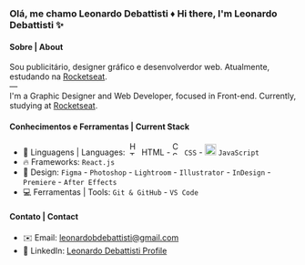 ### Olá, me chamo Leonardo Debattisti ♦️ Hi there, I'm Leonardo Debattisti ✨

#### Sobre | About
Sou publicitário, designer gráfico e desenvolverdor web. Atualmente, estudando na [Rocketseat](https://rocketseat.com.br/).
<br>—<br>
I'm a Graphic Designer and Web Developer, focused in Front-end. Currently, studying at [Rocketseat](https://rocketseat.com.br/).

#### Conhecimentos e Ferramentas | Current Stack
- 🧬 Linguagens | Languages:&nbsp;
    <img width="17" height="24" alt="HTML" src="https://github.com/user-attachments/assets/511b5320-4223-4e03-8d30-c9fee2f87b75" />&nbsp;HTML -
    <img width="17" height="24" alt="CSS" src="https://github.com/user-attachments/assets/664afac9-e252-4547-bbbb-fdc376984ae5" />&nbsp;`CSS` -
    <img width="20" height="20" alt="JavaScript" src="https://github.com/user-attachments/assets/284c3cb7-6eb8-45e7-85ec-67f9ce109803" />&nbsp;`JavaScript`
- 🔥 Frameworks: `React.js`
- 🎨 Design: `Figma` - `Photoshop` - `Lightroom` - `Illustrator` - `InDesign` - `Premiere` - `After Effects`
- 💻 Ferramentas | Tools: `Git & GitHub` - `VS Code`

#### Contato | Contact
- ✉️ Email: leonardobdebattisti@gmail.com
- 🤝 LinkedIn: [Leonardo Debattisti Profile](https://www.linkedin.com/in/leonardo-debattisti-015150262/)
